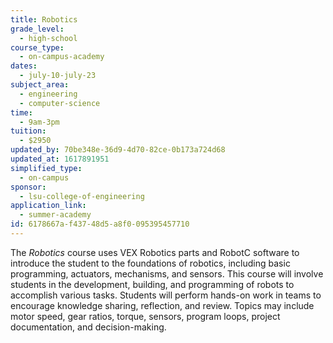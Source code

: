 ```yaml
---
title: Robotics
grade_level:
  - high-school
course_type:
  - on-campus-academy
dates:
  - july-10-july-23
subject_area:
  - engineering
  - computer-science
time:
  - 9am-3pm
tuition:
  - $2950
updated_by: 70be348e-36d9-4d70-82ce-0b173a724d68
updated_at: 1617891951
simplified_type:
  - on-campus
sponsor:
  - lsu-college-of-engineering
application_link:
  - summer-academy
id: 6178667a-f437-48d5-a8f0-095395457710
---
```

The <i>Robotics</i> course uses VEX Robotics parts and RobotC software to introduce the student to the foundations of robotics, including basic programming, actuators, mechanisms, and sensors. This course will involve students in the development, building, and programming of robots to accomplish various tasks. Students will perform hands-on work in teams to encourage knowledge sharing, reflection, and review. Topics may include motor speed, gear ratios, torque, sensors, program loops, project documentation, and decision-making.